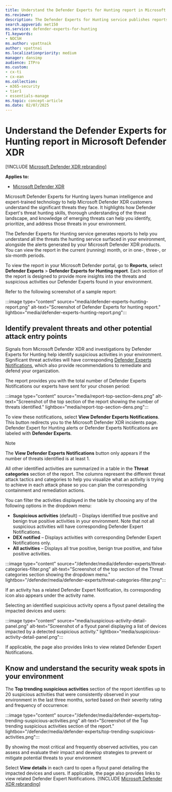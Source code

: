 ```yaml
---
title: Understand the Defender Experts for Hunting report in Microsoft Defender XDR
ms.reviewer: 
description: The Defender Experts for Hunting service publishes reports to help you understand all the threats the hunting service surfaced in your environment
search.appverid: met150
ms.service: defender-experts-for-hunting
f1.keywords:
- NOCSH
ms.author: vpattnaik
author: vpattnai
ms.localizationpriority: medium
manager: dansimp
audience: ITPro
ms.custom: 
- cx-ti
- cx-ean
ms.collection: 
- m365-security 
- tier1
- essentials-manage
ms.topic: concept-article
ms.date: 02/07/2025
---
```


# Understand the Defender Experts for Hunting report in Microsoft Defender XDR

[!INCLUDE [Microsoft Defender XDR rebranding](../includes/microsoft-defender.md)]

**Applies to:**

- [Microsoft Defender XDR](microsoft-365-defender.md)

Microsoft Defender Experts for Hunting layers human intelligence and expert-trained technology to help Microsoft Defender XDR customers understand the significant threats they face. It highlights how Defender Expert's threat hunting skills, thorough understanding of the threat landscape, and knowledge of emerging threats can help you identify, prioritize, and address those threats in your environment.

The Defender Experts for Hunting service generates reports to help you understand all the threats the hunting service surfaced in your environment, alongside the alerts generated by your Microsoft Defender XDR products. You can view the report in the current (running) month, or in one-, three-, or six-month periods.

To view the report in your Microsoft Defender portal, go to **Reports**, select **Defender Experts** > **Defender Experts for Hunting report**. Each section of the report is designed to provide more insights into the threats and suspicious activities our Defender Experts found in your environment. 

Refer to the following screenshot of a sample report:

:::image type="content" source="media/defender-experts-hunting-report.png" alt-text="Screenshot of Defender Experts for hunting report." lightbox="media/defender-experts-hunting-report.png":::

## Identify prevalent threats and other potential attack entry points

Signals from Microsoft Defender XDR and investigations by Defender Experts for Hunting help identify suspicious activities in your environment. Significant threat activities will have corresponding [Defender Experts Notifications](onboarding-defender-experts-for-hunting.md#receive-defender-experts-notifications), which also provide recommendations to remediate and defend your organization. 

The report provides you with the total number of Defender Experts Notifications our experts have sent for your chosen period: 

:::image type="content" source="media/report-top-section-dens.png" alt-text="Screenshot of the top section of the report showing the number of threats identified." lightbox="media/report-top-section-dens.png":::

To view these notifications, select **View Defender Experts Notifications**. This button redirects you to the Microsoft Defender XDR incidents page. Defender Expert for Hunting alerts or Defender Experts Notifications are labeled with **Defender Experts**.

> [!NOTE]
> The **View Defender Experts Notifications** button only appears if the number of threats identified is at least 1.

All other identified activities are summarized in a table in the **Threat categories** section of the report. The columns represent the different threat attack tactics and categories to help you visualize what an activity is trying to achieve in each attack phase so you can plan the corresponding containment and remediation actions.

You can filter the activities displayed in the table by choosing any of the following options in the dropdown menu:

- **Suspicious activities** (default) – Displays identified true positive and benign true positive activities in your environment. Note that not all suspicious activities will have corresponding Defender Expert Notifications.
- **DEX notified** – Displays activities with corresponding Defender Expert Notifications only.
- **All activities** – Displays all true positive, benign true positive, and false positive activities.  

:::image type="content" source="/defender/media/defender-experts/threat-categories-filter.png" alt-text="Screenshot of the top section of the Threat categories section showing the dropdown menu." lightbox="/defender/media/defender-experts/threat-categories-filter.png":::

If an activity has a related Defender Expert Notification, its corresponding icon also appears under the activity name.

Selecting an identified suspicious activity opens a flyout panel detailing the impacted devices and users:

:::image type="content" source="media/suspicious-activity-detail-panel.png" alt-text="Screenshot of a flyout panel displaying a list of devices impacted by a detected suspicious activity." lightbox="media/suspicious-activity-detail-panel.png":::

If applicable, the page also provides links to view related Defender Expert Notifications.

## Know and understand the security weak spots in your environment

The **Top trending suspicious activities** section of the report identifies up to 20 suspicious activities that were consistently observed in your environment in the last three months, sorted based on their severity rating and frequency of occurrence:

:::image type="content" source="/defender/media/defender-experts/top-trending-suspicious-activities.png" alt-text="Screenshot of the Top trending suspicious activities section of the report." lightbox="/defender/media/defender-experts/top-trending-suspicious-activities.png":::

By showing the most critical and frequently observed activities, you can assess and evaluate their impact and develop strategies to prevent or mitigate potential threats to your environment

Select **View details** in each card to open a flyout panel detailing the impacted devices and users. If applicable, the page also provides links to view related Defender Expert Notifications.
[!INCLUDE [Microsoft Defender XDR rebranding](../includes/defender-m3d-techcommunity.md)]
